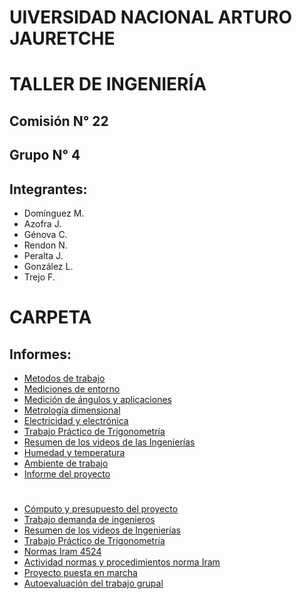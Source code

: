 # UIVERSIDAD NACIONAL ARTURO JAURETCHE
# TALLER DE INGENIERÍA
## Comisión N° 22
## Grupo N° 4
## Integrantes:
- Domínguez M.
- Azofra J.
- Génova C.
- Rendon N.
- Peralta J.
- González L.
- Trejo F.
# CARPETA
## Informes: 
- [Metodos de trabajo](Informes/Metodos-de-trabajo.pdf)
- [Mediciones de entorno](Informes/Mediciones-de-entorno.pdf)
- [Medición de ángulos y aplicaciones](Informes/Meidición-de-ángulos-y-aplicaciones.pdf)
- [Metrología dimensional](Informes/Metrologia-dimensional.pdf)
- [Electricidad y electrónica](Informes/Electricidad-y-electrónica.pdf)
- [Trabajo Práctico de Trigonometría](Trabajo-Práctico-de-Trigonometría.pdf)
- [Resumen de los videos de las Ingenierías](Resumen-videos-Ingenierías.pdf)
- [Humedad y temperatura](Informes/Humedad-y-temperatura.pdf)
- [Ambiente de trabajo](Informes/Ambiente-de-trabajo.pdf)
- [Informe del proyecto](Proyecto-Informe.pdf)
#
- [Cómputo y presupuesto del proyecto](Informes/Cómputo-y-presupuesto.xlsx)
- [Trabajo demanda de ingenieros](Demanda-de-ingenieros.pdf)
- [Resumen de los videos de Ingenierías](Resumen-videos-Ingenierías.pdf)
- [Trabajo Práctico de Trigonometría](Trabajo-Práctico-de-Trigonometría.pdf)
- [Normas Iram 4524](Norma-iram-4524.pdf)
- [Actividad normas y procedimientos norma Iram](Actividad-Normas-y-procedimientos.pdf)
- [Proyecto puesta en marcha](Proyecto-puesta-en-marcha.pdf)
- [Autoevaluación del trabajo grupal](Autoevaluación-del-trabajo-grupal.pdf)
